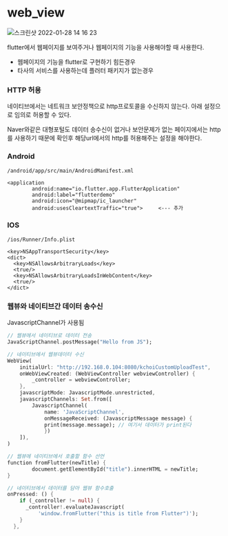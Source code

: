 # web_view

![스크린샷 2022-01-28 14 16 23](https://user-images.githubusercontent.com/64571546/151493828-5554260c-2472-4f25-a3a8-f13f306f2740.png)

flutter에서 웹페이지를 보여주거나 웹페이지의 기능을 사용해야할 때 사용한다.

- 웹페이지의 기능을 flutter로 구현하기 힘든경우
- 타사의 서비스를 사용하는데 플러터 패키지가 없는경우

### HTTP 허용

네이티브에서는 네트워크 보안정책으로 http프로토콜을 수신하지 않는다. 아래 설정으로 임의로 허용할 수 있다.

Naver와같은 대형포털도 데이터 송수신이 없거나 보안문제가 없는 페이지에서는 http를 사용하기 때문에 확인후 해당url에서의 http를 허용해주는 설정을 해야한다.

### Android

```text
/android/app/src/main/AndroidManifest.xml

<application
        android:name="io.flutter.app.FlutterApplication"
        android:label="flutterdemo"
        android:icon="@mipmap/ic_launcher"
        android:usesCleartextTraffic="true">     <--- 추가
```

### IOS

```text
/ios/Runner/Info.plist

<key>NSAppTransportSecurity</key>
<dict>
  <key>NSAllowsArbitraryLoads</key>
  <true/>
  <key>NSAllowsArbitraryLoadsInWebContent</key>
  <true/>
</dict>
```

### 웹뷰와 네이티브간 데이터 송수신

JavascriptChannel가 사용됨

```dart
// 웹뷰에서 네이티브로 데이터 전송
JavaScriptChannel.postMessage("Hello from JS");

// 네이티브에서 웹뷰데이터 수신
WebView(
    initialUrl: "http://192.168.0.104:8080/kchoiCustomUploadTest",
    onWebViewCreated: (WebViewController webviewController) {
        _controller = webviewController;
    },
    javascriptMode: JavascriptMode.unrestricted,
    javascriptChannels: Set.from([
        JavascriptChannel(
            name: 'JavaScriptChannel',
            onMessageReceived: (JavascriptMessage message) {
            print(message.message); // 여기서 데이터가 print된다
            })
    ]),
)
```

```dart
// 웹뷰에 네이티브에서 호출할 함수 선언
function fromFlutter(newTitle) {
		document.getElementById("title").innerHTML = newTitle;
}

// 네이티브에서 데이터를 담아 웹뷰 함수호출
onPressed: () {
    if (_controller != null) {
      _controller!.evaluateJavascript(
          'window.fromFlutter("this is title from Flutter")');
    }
  },
```
